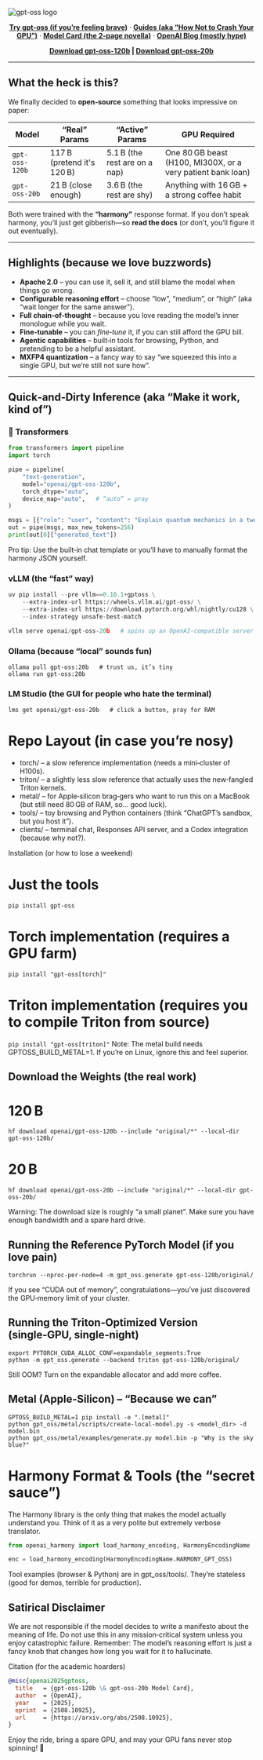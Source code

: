 
![gpt-oss logo](https://github.com/openai/gpt-oss/blob/main/docs/gpt-oss.svg)

<p align="center">
  <a href="https://gpt-oss.com"><strong>Try gpt-oss (if you’re feeling brave)</strong></a> ·
  <a href="https://cookbook.openai.com/topic/gpt-oss"><strong>Guides (aka “How Not to Crash Your GPU”)</strong></a> ·
  <a href="https://arxiv.org/abs/2508.10925"><strong>Model Card (the 2‑page novella)</strong></a> ·
  <a href="https://openai.com/index/introducing-gpt-oss/"><strong>OpenAI Blog (mostly hype)</strong></a>
</p>

<p align="center">
  <strong>
    <a href="https://huggingface.co/openai/gptoss-120b">Download gpt-oss‑120b</a> |
    <a href="https://huggingface.co/openai/gpt-oss-20b">Download gpt-oss‑20b</a>
  </strong>
</p>

---

## What the heck is this?

We finally decided to **open‑source** something that looks impressive on paper:

| Model | “Real” Params | “Active” Params | GPU Required |
|-------|---------------|-----------------|--------------|
| `gpt-oss-120b` | 117 B (pretend it's 120 B) | 5.1 B (the rest are on a nap) | One 80 GB beast (H100, MI300X, or a very patient bank loan) |
| `gpt-oss-20b`  | 21 B (close enough)      | 3.6 B (the rest are shy) | Anything with 16 GB + a strong coffee habit |

Both were trained with the **“harmony”** response format. If you don’t speak harmony, you’ll just get gibberish—so **read the docs** (or don’t, you’ll figure it out eventually).

---

## Highlights (because we love buzzwords)

- **Apache 2.0** – you can use it, sell it, and still blame the model when things go wrong.  
- **Configurable reasoning effort** – choose “low”, “medium”, or “high” (aka “wait longer for the same answer”).  
- **Full chain‑of‑thought** – because you love reading the model’s inner monologue while you wait.  
- **Fine‑tunable** – you can *fine‑tune* it, if you can still afford the GPU bill.  
- **Agentic capabilities** – built‑in tools for browsing, Python, and pretending to be a helpful assistant.  
- **MXFP4 quantization** – a fancy way to say “we squeezed this into a single GPU, but we’re still not sure how”.

---

## Quick‑and‑Dirty Inference (aka “Make it work, kind of”)

### 🤗 Transformers

```python
from transformers import pipeline
import torch

pipe = pipeline(
    "text-generation",
    model="openai/gpt-oss-120b",
    torch_dtype="auto",
    device_map="auto",   # “auto” = pray
)

msgs = [{"role": "user", "content": "Explain quantum mechanics in a tweet."}]
out = pipe(msgs, max_new_tokens=256)
print(out[0]["generated_text"])
```
Pro tip: Use the built‑in chat template or you’ll have to manually format the harmony JSON yourself.

### vLLM (the “fast” way)

```python
uv pip install --pre vllm==0.10.1+gptoss \
    --extra-index-url https://wheels.vllm.ai/gpt-oss/ \
    --extra-index-url https://download.pytorch.org/whl/nightly/cu128 \
    --index-strategy unsafe-best-match

vllm serve openai/gpt-oss-20b   # spins up an OpenAI‑compatible server in ~5 minutes
```

### Ollama (because “local” sounds fun)

```
ollama pull gpt-oss:20b   # trust us, it’s tiny
ollama run gpt-oss:20b
```

### LM Studio (the GUI for people who hate the terminal)

```
lms get openai/gpt-oss-20b   # click a button, pray for RAM
```

# Repo Layout (in case you’re nosy)

- torch/ – a slow reference implementation (needs a mini‑cluster of H100s).  
- triton/ – a slightly less slow reference that actually uses the new‑fangled Triton kernels.  
- metal/ – for Apple‑silicon brag‑gers who want to run this on a MacBook (but still need 80 GB of RAM, so… good luck).  
- tools/ – toy browsing and Python containers (think “ChatGPT’s sandbox, but you host it”).  
- clients/ – terminal chat, Responses API server, and a Codex integration (because why not?).

Installation (or how to lose a weekend)

# Just the tools
``pip install gpt-oss``

# Torch implementation (requires a GPU farm)
``pip install "gpt-oss[torch]"``

# Triton implementation (requires you to compile Triton from source)
``pip install "gpt-oss[triton]"``
Note: The metal build needs GPTOSS_BUILD_METAL=1. If you’re on Linux, ignore this and feel superior.

## Download the Weights (the real work)

# 120 B
``hf download openai/gpt-oss-120b --include "original/*" --local-dir gpt-oss-120b/``

# 20 B
``hf download openai/gpt-oss-20b --include "original/*" --local-dir gpt-oss-20b/``

Warning: The download size is roughly “a small planet”. Make sure you have enough bandwidth and a spare hard drive.

## Running the Reference PyTorch Model (if you love pain)

``torchrun --nproc-per-node=4 -m gpt_oss.generate gpt-oss-120b/original/``

If you see “CUDA out of memory”, congratulations—you’ve just discovered the GPU‑memory limit of your cluster.

## Running the Triton‑Optimized Version (single‑GPU, single‑night)

```
export PYTORCH_CUDA_ALLOC_CONF=expandable_segments:True
python -m gpt_oss.generate --backend triton gpt-oss-120b/original/
```
Still OOM? Turn on the expandable allocator and add more coffee.

## Metal (Apple‑Silicon) – “Because we can”

```
GPTOSS_BUILD_METAL=1 pip install -e ".[metal]"
python gpt_oss/metal/scripts/create-local-model.py -s <model_dir> -d model.bin
python gpt_oss/metal/examples/generate.py model.bin -p "Why is the sky blue?"
```
# Harmony Format & Tools (the “secret sauce”)
The Harmony library is the only thing that makes the model actually understand you. Think of it as a very polite but extremely verbose translator.

```python
from openai_harmony import load_harmony_encoding, HarmonyEncodingName

enc = load_harmony_encoding(HarmonyEncodingName.HARMONY_GPT_OSS)
```
Tool examples (browser & Python) are in gpt_oss/tools/. They’re stateless (good for demos, terrible for production).

## Satirical Disclaimer
We are not responsible if the model decides to write a manifesto about the meaning of life.
Do not use this in any mission‑critical system unless you enjoy catastrophic failure.
Remember: The model’s reasoning effort is just a fancy knob that changes how long you wait for it to hallucinate.

Citation (for the academic hoarders)

```bibtex
@misc{openai2025gptoss,
  title   = {gpt-oss-120b \& gpt-oss-20b Model Card},
  author  = {OpenAI},
  year    = {2025},
  eprint  = {2508.10925},
  url     = {https://arxiv.org/abs/2508.10925},
}
```

Enjoy the ride, bring a spare GPU, and may your GPU fans never stop spinning! 🎢
